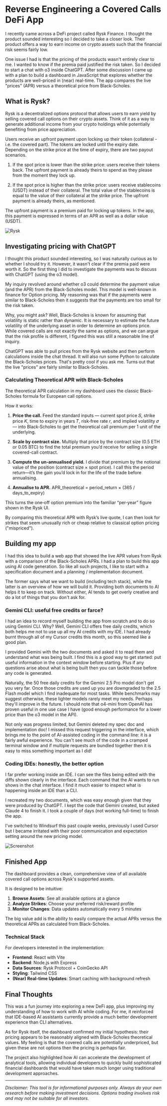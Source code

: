 
# Reverse Engineering a Covered Calls DeFi App

I recently came across a DeFi project called Rysk Finance. I thought the product sounded interesting so I decided to take a closer look. Their product offers a way to earn income on crypto assets such that the financial risk seems fairly low.

One issue I had is that the pricing of the products wasn't entirely clear to me. I wanted to know if the premia paid justified the risk taken. So I decided to start a chat with o3 inside ChatGPT. After some discussion I came up with a plan to build a dashboard in JavaScript that explores whether the products are well-priced in (near) real-time. The app compares the live "prices" (APR) versus a theoretical price from Black-Scholes.


## What is Rysk?

Rysk is a decentralized options protocol that allows users to earn yield by selling covered call options on their crypto assets. Think of it as a way to generate additional income from your crypto holdings while potentially benefiting from price appreciation.

Users receive an upfront payment upon locking up their token (collateral - i.e. the covered part). The tokens are locked until the expiry date. Depending on the strike price at the time of expiry, there are two payout scenarios.

1. If the spot price is lower than the strike price: users receive their tokens back. The upfront payment is already theirs to spend as they please from the moment they lock up.

2. If the spot price is higher than the strike price: users receive stablecoins (USDT) instead of their collateral. The total value of the stablecoins is equal to the value of their collateral at the strike price. The upfront payment is already theirs, as mentioned.

The upfront payment is a premium paid for locking up tokens. In the app, this payment is expressed in terms of an APR as well as a dollar value (USDT).

![Rysk](rysk_finance_screenshot.png)

## Investigating pricing with ChatGPT
I thought this product sounded interesting, so I was naturally curious as to whether I should try it. However, it wasn't clear if the premia paid were worth it. So the first thing I did to investigate the payments was to discuss with ChatGPT (using the o3 model).

My inquiry revolved around whether o3 could determine the payment value (and the APR) from the Black-Scholes model. This model is well-known in finance for Option pricing. My reasoning was that if the payments were similar to Black-Scholes then it suggests that the payments are too small for the risk taken.

Why, you might ask? Well, Black-Scholes is known for assuming that volatility is static rather than dynamic. It is necessary to estimate the future volatility of the underlying asset in order to determine an options price. While covered calls are not exactly the same as options, and we can argue that the risk profile is different, I figured this was still a reasonable line of inquiry.

ChatGPT was able to pull prices from the Rysk website and then perform calculations inside the chat thread. It will also run some Python to calculate the Black-Scholes prices. That's pretty cool if you ask me. Turns out that the live "prices" are fairly similar to Black-Scholes.

### Calculating Theoretical APR with Black-Scholes

The theoretical APR calculation in my dashboard uses the classic Black-Scholes formula for European call options.

How it works:

1. **Price the call.**
  Feed the standard inputs — current spot price 𝑆, strike price 𝐾, time to expiry in years 𝑇, risk‑free rate 𝑟, and implied volatility 𝜎 — into Black‑Scholes to get the theoretical call premium per 1 unit of the underlying.

2. **Scale by contract size.**
  Multiply that price by the contract size (0.5 ETH or 0.05 BTC) to find the total premium you’d receive for selling a single covered-call contract.

3. **Compute the un‑annualised yield.**
  I divide that premium by the notional value of the position (contract size × spot price). I call this the period return—it’s the gain you’d lock in for the life of the trade before annualising.

4. **Annualise to APR.**
  APR_theoretical = period_return × (365 / days_to_expiry)

  This turns the one‑off option premium into the familiar “per‑year” figure shown in the Rysk UI.

By comparing this theoretical APR with Rysk’s live quote, I can then look for strikes that seem unusually rich or cheap relative to classical option pricing ("mispriced").


## Building my app
I had this idea to build a web app that showed the live APR values from Rysk with a comparison of the Black-Scholes APRs. I had a plan to build this app using AI code generation. So like all such projects, I like to start with a specification document and a planning / implementation document.

The former says what we want to build (including tech stack), while the latter is an overview of how we will build it. Providing both documents to AI helps it to keep on track. Without either, AI tends to get overly creative and do a lot of things that you don't ask for.

### Gemini CLI: useful free credits or farce?
I had an idea to record myself building the app from scratch and to do so using Gemini CLI. Why? Well, Gemini CLI offers free daily credits, which both helps me not to use up all my AI credits with my IDE. I had already burnt through all of my Cursor credits this month, so this seemed like a good plan.

I provided Gemini with the two documents and asked it to read them and understand what was being built. I find this is a good way to get started: put useful information in the context window before starting. Plus if any questions arise about what is being built then you can tackle those before any code is generated.

Naturally, the 50 free daily credits for the Gemini 2.5 Pro model don't get you very far. Once those credits are used up you are downgraded to the 2.5 Flash model which I find inadequate for most tasks. While benchmarks may suggest otherwise, these lighter models rarely meet my needs. Perhaps they'll improve in the future. I should note that o4-mini from OpenAI has proven useful in one use case I have (good enough performance for a lower price than the o3 model in the API).

Not only was progress limited, but Gemini deleted my spec doc and implementation doc! I missed this request triggering in the interface, which brings me to the point of AI-assisted coding in the command line: it is a fairly awful experience. You can't see much of the code in a cramped terminal window and if multiple requests are bundled together then it is easy to miss something important as I did!


### Coding IDEs: honestly, the better option
I far prefer working inside an IDE. I can see the files being edited with the diffs shown clearly in the interface. Each command that the AI wants to run shows in the chat interface. I find it much easier to inspect what is happening inside an IDE than a CLI.

I recreated my two documents, which was easy enough given that they were produced by ChatGPT. I kept the code that Gemini created, but asked Claude 4 to finish it. I took a couple of days (not working full-time) to finish the app.

I've switched to Windsurf this past couple weeks, previously I used Cursor but I became irritated with their poor communication and expectation setting around the new pricing model.

![Screenshot](screenshot.png)



## Finished App
The dashboard provides a clean, comprehensive view of all available covered call options across Rysk's supported assets. 

It is designed to be intuitive:

1. **Browse Assets**: See all available options at a glance
2. **Analyze Strikes**: Choose your preferred risk/reward profile
3. **Monitor Changes**: Data updates automatically every 5 minutes

The big value add is the ability to easily compare the actual APRs versus the theoretical APRs as calculated from Black-Scholes.


### Technical Stack

For developers interested in the implementation:

- **Frontend**: React with Vite
- **Backend**: Node.js with Express
- **Data Sources**: Rysk Protocol + CoinGecko API
- **Styling**: Tailwind CSS
- **(Near) Real-time Updates**: Smart caching with background refresh


## Final Thoughts
This was a fun journey into exploring a new DeFi app, plus improving my understanding of how to work with AI while coding. For me, it reinforced that IDE-based AI assistants currently provide a much better development experience than CLI alternatives.

As for Rysk itself, the dashboard confirmed my initial hypothesis: their pricing appears to be reasonably aligned with Black-Scholes theoretical values. My feeling is that the covered calls are potentially underpriced, but given these are not options then the pricing is perhaps fair.

The project also highlighted how AI can accelerate the development of analytical tools, allowing individual developers to quickly build sophisticated financial dashboards that would have taken much longer using traditional development approaches.


---

*Disclaimer: This tool is for informational purposes only. Always do your own research before making investment decisions. Options trading involves risk and may not be suitable for all investors.*
